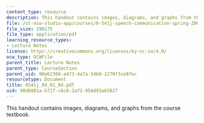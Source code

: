 ```yaml
---
content_type: resource
description: This handout contains images, diagrams, and graphs from the course textbook.
file: /ol-ocw-studio-app/courses/6-541j-speech-communication-spring-2004/98d6881ab71fc6c62a72056d93a65827_6541j_04_01_04.pdf
file_size: 190175
file_type: application/pdf
learning_resource_types:
- Lecture Notes
license: https://creativecommons.org/licenses/by-nc-sa/4.0/
ocw_type: OCWFile
parent_title: Lecture Notes
parent_type: CourseSection
parent_uid: 90e62304-a473-4a7a-54b8-2270f3ce97ec
resourcetype: Document
title: 6541j_04_01_04.pdf
uid: 98d6881a-b71f-c6c6-2a72-056d93a65827
---
```

This handout contains images, diagrams, and graphs from the course textbook.